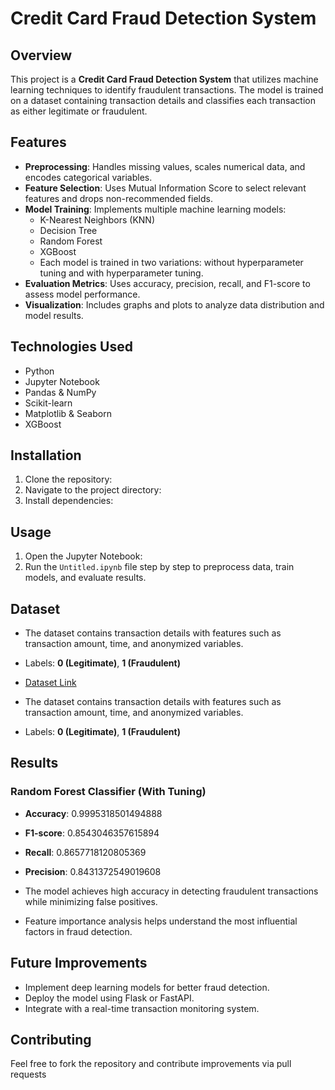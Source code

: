 # Credit Card Fraud Detection System

## Overview

This project is a **Credit Card Fraud Detection System** that utilizes machine learning techniques to identify fraudulent transactions. The model is trained on a dataset containing transaction details and classifies each transaction as either legitimate or fraudulent.

## Features

- **Preprocessing**: Handles missing values, scales numerical data, and encodes categorical variables.
- **Feature Selection**: Uses Mutual Information Score to select relevant features and drops non-recommended fields.
- **Model Training**: Implements multiple machine learning models:
  - K-Nearest Neighbors (KNN)
  - Decision Tree
  - Random Forest
  - XGBoost
  - Each model is trained in two variations: without hyperparameter tuning and with hyperparameter tuning.
- **Evaluation Metrics**: Uses accuracy, precision, recall, and F1-score to assess model performance.
- **Visualization**: Includes graphs and plots to analyze data distribution and model results.

## Technologies Used

- Python
- Jupyter Notebook
- Pandas & NumPy
- Scikit-learn
- Matplotlib & Seaborn
- XGBoost

## Installation

1. Clone the repository:
2. Navigate to the project directory:
3. Install dependencies:

## Usage

1. Open the Jupyter Notebook:
2. Run the `Untitled.ipynb` file step by step to preprocess data, train models, and evaluate results.

## Dataset

- The dataset contains transaction details with features such as transaction amount, time, and anonymized variables.
- Labels: **0 (Legitimate)**, **1 (Fraudulent)**
- [Dataset Link](https://www.kaggle.com/datasets/mlg-ulb/creditcardfraud)

- The dataset contains transaction details with features such as transaction amount, time, and anonymized variables.
- Labels: **0 (Legitimate)**, **1 (Fraudulent)**

## Results

### Random Forest Classifier (With Tuning)

- **Accuracy**: 0.9995318501494888

- **F1-score**: 0.8543046357615894

- **Recall**: 0.8657718120805369

- **Precision**: 0.8431372549019608

- The model achieves high accuracy in detecting fraudulent transactions while minimizing false positives.

- Feature importance analysis helps understand the most influential factors in fraud detection.

## Future Improvements

- Implement deep learning models for better fraud detection.
- Deploy the model using Flask or FastAPI.
- Integrate with a real-time transaction monitoring system.

## Contributing

Feel free to fork the repository and contribute improvements via pull requests

